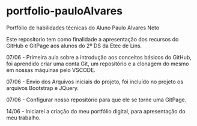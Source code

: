 # portfolio-pauloAlvares
Portfólio de habilidades técnicas do Aluno Paulo Alvares Neto

Este reposítorio tem como finalidade a apresentação dos recursos do GitHub e GitPage aos alunos do 2º DS da Etec de Lins.

07/06 - Primeira aula sobre a introdução aos conceitos básicos do GitHub, foi aprendido criar uma conta Git, um repositório e a clonagem do mesmo em nossas máquinas pelo VSCODE.

07/06 - Envio dos Arquivos iniciais do projeto, foi incluído no projeto os arquivos Bootstrap e JQuery.

07/06 - Configurar nosso repositório para que ele se torne uma GitPage.

14/06 - Iniciarei a criação do meu portfólio digital, para apresentação do meu trabalho.